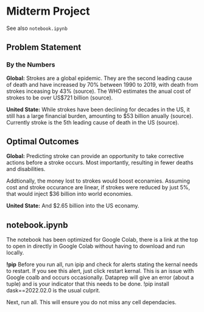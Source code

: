 # Midterm Project

See also `notebook.ipynb`

## Problem Statement

### By the Numbers

**Global:** Strokes are a global epidemic. They are the second leading cause of death and have increased by 70% between 1990 to 2019, with death from strokes  inceasing by 43% (source). The WHO estimates the anual cost of strokes to be over US$721 billion (source).

**United State:** While strokes have been declining for decades in the US, it still has a large financial burden, amounting to $53 billion anually (source). Currently stroke is the 5th leading cause of death in the US (source).

## Optimal Outcomes

**Global:** Predicting stroke can provide an opportunity to take corrective actions before a stroke occurs. Most importantly, resulting in fewer deaths and disabilities.

Addtionally, the money lost to strokes would boost econamies. Assuming cost and stroke occurance are linear, if strokes were reduced by just 5%, that would inject $36 billion into world economies.

**United State:** And $2.65 billion into the US econamy.

## notebook.ipynb

The notebook has been optimized for Google Colab, there is a link at the top to open in directly in Google Colab without having to download and run locally. 

**!pip** 
Before you run all, run ipip and check for alerts stating the kernal needs to restart. If you see this alert, just click restart kernal. This is an issue with Google coalb and occurs occasionally. Dataprep will give an error (about a tuple) and is your indicator that this needs to be done. !pip install dask==2022.02.0 is the usual culprit.

Next, run all. This will ensure you do not miss any cell dependacies. 
